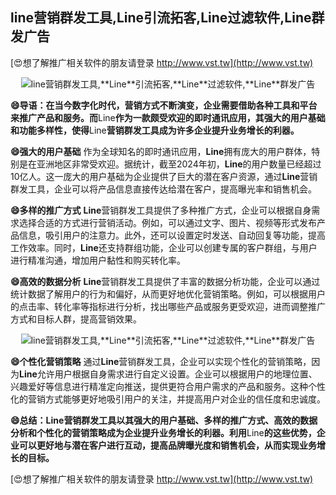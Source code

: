 ## **line营销群发工具,**Line**引流拓客,**Line**过滤软件,**Line**群发广告**

[😍想了解推广相关软件的朋友请登录 http://www.vst.tw](http://www.vst.tw)

 <center><img src="https://vst.tw/MP4/tuiguang/png/1.png" alt="line营销群发工具,**Line**引流拓客,**Line**过滤软件,**Line**群发广告"></center>

**😄导语：在当今数字化时代，营销方式不断演变，企业需要借助各种工具和平台来推广产品和服务。而**Line**作为一款颇受欢迎的即时通讯应用，其强大的用户基础和功能多样性，使得**Line**营销群发工具成为许多企业提升业务增长的利器。**

**😄强大的用户基础**
作为全球知名的即时通讯应用，**Line**拥有庞大的用户群体，特别是在亚洲地区非常受欢迎。据统计，截至2024年初，**Line**的用户数量已经超过10亿人。这一庞大的用户基础为企业提供了巨大的潜在客户资源，通过**Line**营销群发工具，企业可以将产品信息直接传达给潜在客户，提高曝光率和销售机会。

**😄多样的推广方式**
**Line**营销群发工具提供了多种推广方式，企业可以根据自身需求选择合适的方式进行营销活动。例如，可以通过文字、图片、视频等形式发布产品信息，吸引用户的注意力。此外，还可以设置定时发送、自动回复等功能，提高工作效率。同时，**Line**还支持群组功能，企业可以创建专属的客户群组，与用户进行精准沟通，增加用户黏性和购买转化率。

**😄高效的数据分析**
**Line**营销群发工具提供了丰富的数据分析功能，企业可以通过统计数据了解用户的行为和偏好，从而更好地优化营销策略。例如，可以根据用户的点击率、转化率等指标进行分析，找出哪些产品或服务更受欢迎，进而调整推广方式和目标人群，提高营销效果。

 <center><img src="https://vst.tw/MP4/tuiguang/png/2.png" alt="line营销群发工具,**Line**引流拓客,**Line**过滤软件,**Line**群发广告"></center>

**😄个性化营销策略**
通过**Line**营销群发工具，企业可以实现个性化的营销策略，因为**Line**允许用户根据自身需求进行自定义设置。企业可以根据用户的地理位置、兴趣爱好等信息进行精准定向推送，提供更符合用户需求的产品和服务。这种个性化的营销方式能够更好地吸引用户的关注，并提高用户对企业的信任度和忠诚度。

**😄总结：**Line**营销群发工具以其强大的用户基础、多样的推广方式、高效的数据分析和个性化的营销策略成为企业提升业务增长的利器。利用**Line**的这些优势，企业可以更好地与潜在客户进行互动，提高品牌曝光度和销售机会，从而实现业务增长的目标。**

[😍想了解推广相关软件的朋友请登录 http://www.vst.tw](http://www.vst.tw)



